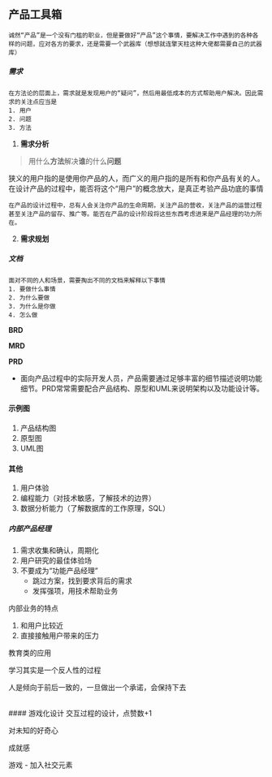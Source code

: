 ## 产品工具箱

	诚然“产品”是一个没有门槛的职业，但是要做好“产品”这个事情，要解决工作中遇到的各种各样的问题，应对各方的要求，还是需要一个武器库（想想就连擎天柱这种大佬都需要自己的武器库）


##### 需求
	在方法论的层面上，需求就是发现用户的“疑问”，然后用最低成本的方式帮助用户解决。因此需求的关注点应当是
	1. 用户
	2. 问题
	3. 方法

1. **需求分析**
> 用什么**方法**解决**谁**的什么**问题**



狭义的用户指的是使用你产品的人，而广义的用户指的是所有和你产品有关的人。在设计产品的过程中，能否将这个“用户”的概念放大，是真正考验产品功底的事情

	在产品的设计过程中，总有人会关注你产品的生命周期，关注产品的营收，关注产品的运营过程甚至关注产品的留存、推广等。能否在产品的设计阶段将这些东西考虑进来是产品经理的功力所在。



2. **需求规划**


##### 文档
	面对不同的人和场景，需要掏出不同的文档来解释以下事情
	1. 要做什么事情
	2. 为什么要做
	3. 为什么是你做
	4. 怎么做

**BRD**


**MRD**


**PRD**
 - 面向产品过程中的实际开发人员，产品需要通过足够丰富的细节描述说明功能细节。PRD常常需要配合产品结构、原型和UML来说明架构以及功能设计等。


#### 示例图
1. 产品结构图
2. 原型图
3. UML图


#### 其他
1. 用户体验
2. 编程能力（对技术敏感，了解技术的边界）
3. 数据分析能力（了解数据库的工作原理，SQL）



</r>

##### 内部产品经理
1. 需求收集和确认，周期化
2. 用户研究的最佳体验场
3. 不要成为“功能产品经理”
	- 跳过方案，找到要求背后的需求
	- 发挥强项，用技术帮助业务

内部业务的特点
1. 和用户比较近
2. 直接接触用户带来的压力



教育类的应用

学习其实是一个反人性的过程

人是倾向于前后一致的，一旦做出一个承诺，会保持下去


</br>
#### 游戏化设计
交互过程的设计，点赞数+1

对未知的好奇心

成就感

游戏 - 加入社交元素



